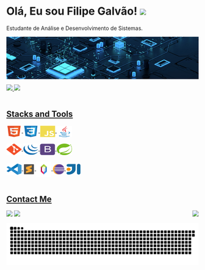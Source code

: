 # Olá, Eu sou Filipe Galvão! <img src="https://raw.githubusercontent.com/MartinHeinz/MartinHeinz/master/wave.gif" width="30px"> 

 Estudante de Análise e Desenvolvimento de Sistemas.

 <img align="center" alt="tech-backgrond" src="https://github.com/g-filipe/svg/blob/main/bgs/bg2.png?raw=true"> <br>
 
 <div>
  <a href="https://github.com/g-filipe">
  <img widht="300em" height="180em" src="https://github-readme-stats.vercel.app/api?username=g-filipe&show_icons=true&theme=react&include_all_commits=true&count_private=true"/>
  <img widht="250em" height="180em" src="https://github-readme-stats.vercel.app/api/top-langs/?username=g-filipe&layout=compact&langs_count=16&theme=react"/>
  </div>
 

  <div style="display: inline_block"><br>

  <h2>Stacks and Tools</h2>

 
  <img align="center" alt="Lipe-HTML" height="30" width="40" src="https://raw.githubusercontent.com/devicons/devicon/master/icons/html5/html5-original.svg">

  <img align="center" alt="Lipe-CSS" height="30" width="40" src="https://raw.githubusercontent.com/devicons/devicon/master/icons/css3/css3-original.svg">

  <img align="center" alt="Lipe-Js" height="30" width="40" src="https://raw.githubusercontent.com/devicons/devicon/master/icons/javascript/javascript-plain.svg">

  <img align="center" alt="Lipe-Java" height="30" width="40" src="https://raw.githubusercontent.com/devicons/devicon/master/icons/java/java-original.svg">
   
 </div><br>
   
 <div>
 
   <img align="center" alt="git" height="30" width="40" src="https://raw.githubusercontent.com/devicons/devicon/9f4f5cdb393299a81125eb5127929ea7bfe42889/icons/git/git-plain.svg">
  
   <img align="center" alt="jquery" height="30" width="40" src="https://raw.githubusercontent.com/devicons/devicon/9f4f5cdb393299a81125eb5127929ea7bfe42889/icons/jquery/jquery-original.svg">
  
   <img align="center" alt="bootstrap" height="30" width="40" src="https://raw.githubusercontent.com/devicons/devicon/9f4f5cdb393299a81125eb5127929ea7bfe42889/icons/bootstrap/bootstrap-plain.svg">
  
   <img align="center" alt="springboot" height="30" width="40" src="https://raw.githubusercontent.com/devicons/devicon/9f4f5cdb393299a81125eb5127929ea7bfe42889/icons/spring/spring-original.svg">
  
 </div><br>
 
<div>

 <img align="center" alt="vscode" height="30" width="40" src="https://raw.githubusercontent.com/devicons/devicon/9f4f5cdb393299a81125eb5127929ea7bfe42889/icons/vscode/vscode-original.svg">
 
  <img align="center" alt="sublime" height="30" width="30" src="https://raw.githubusercontent.com/g-filipe/svg/b742f111b908acf5fe9339a53c7c2063a7b7a251/Sublime.svg?token=ATVJTMEYIYKL3O7QV62HEDTA3JJMG">

 <img align="center" alt="netbeans" height="40" width="40" src="https://raw.githubusercontent.com/g-filipe/svg/b742f111b908acf5fe9339a53c7c2063a7b7a251/NetBeans.svg?token=ATVJTMDWGWV5EXNSKIMEWY3A3JJIA">
 
 <img align="center" alt="eclipse" height="30" width="30" src="https://raw.githubusercontent.com/g-filipe/svg/b742f111b908acf5fe9339a53c7c2063a7b7a251/Eclipse.svg?token=ATVJTMG3INOAZO373WM3CU3A3JJBQ">
 
   <img align="center" alt="intelij" height="30" width="40" src="https://raw.githubusercontent.com/devicons/devicon/9f4f5cdb393299a81125eb5127929ea7bfe42889/icons/intellij/intellij-original.svg">

 </div><br>
 
  <div> 
 
 <h2>Contact Me</h2>
 
  <a href="https://www.linkedin.com/in/filipe-galv%C3%A3o-29879a130/" target="_blank"><img src="https://img.shields.io/badge/-LinkedIn-%230077B5?style=for-the-badge&logo=linkedin&logoColor=white" target="_blank"></a> 
  <a href = "mailto:galvao.s.filipe@gmail.com"><img src="https://img.shields.io/badge/Gmail-D14836?style=for-the-badge&logo=gmail&logoColor=white" target="_blank"></a>
  <img align="right" src="https://komarev.com/ghpvc/?username=your-github-g-filipe">
  
  
 </div>

 
  ![Snake animation](https://github.com/g-filipe/g-filipe/blob/output/github-contribution-grid-snake.svg)



